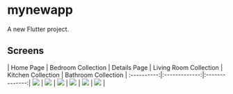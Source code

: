 # mynewapp

A new Flutter project.


## Screens 
| Home Page | Bedroom Collection |  Details Page | Living Room Collection |  Kitchen Collection |  Bathroom Collection |
:----------:|:-------------:|:--------------:|
![](./readme_files/home_page.png) | ![](./readme_files/bedroom_collection.png) |
 ![](./readme_files/details_page.png) | ![](./readme_files/living_room_collection.png) | ![](./readme_files/kitchen_collection.png) | ![](./readme_files/bathroom_collection.png) |
